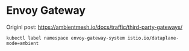 # Envoy Gateway

Originl post: https://ambientmesh.io/docs/traffic/third-party-gateways/

```
kubectl label namespace envoy-gateway-system istio.io/dataplane-mode=ambient
```
